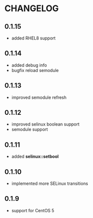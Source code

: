 # CHANGELOG

## 0.1.15

* added RHEL8 support

## 0.1.14

* added debug info
* bugfix reload semodule

## 0.1.13

* improved semodule refresh

## 0.1.12

* improved selinux boolean support
* semodule support

## 0.1.11

* added **selinux::setbool**

## 0.1.10

* implemented more SELinux transitions

## 0.1.9

* support for CentOS 5
